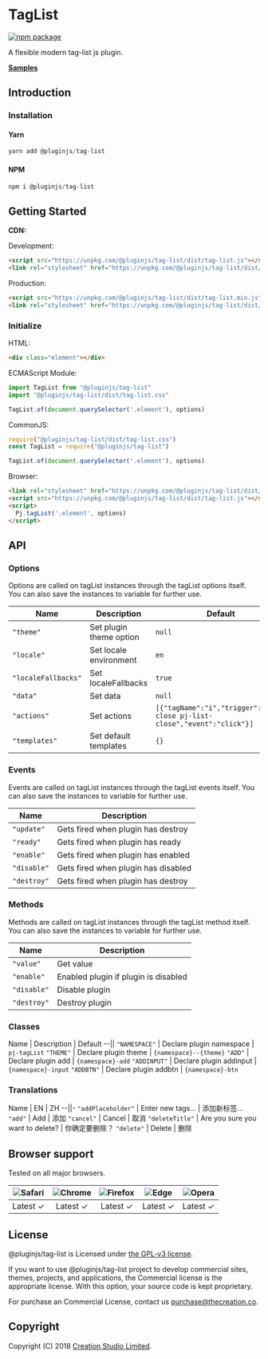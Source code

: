 # TagList

[![npm package](https://img.shields.io/npm/v/@pluginjs/tag-list.svg)](https://www.npmjs.com/package/@pluginjs/tag-list)

A flexible modern tag-list js plugin.

**[Samples](https://codesandbox.io/s/github/pluginjs/plugin.js/tree/master/modules/tagList/samples)**

## Introduction

### Installation

#### Yarn

```javascript
yarn add @pluginjs/tag-list
```

#### NPM

```javascript
npm i @pluginjs/tag-list
```

## Getting Started

**CDN:**

Development:

```html
<script src="https://unpkg.com/@pluginjs/tag-list/dist/tag-list.js"></script>
<link rel="stylesheet" href="https://unpkg.com/@pluginjs/tag-list/dist/tag-list.css">
```

Production:

```html
<script src="https://unpkg.com/@pluginjs/tag-list/dist/tag-list.min.js"></script>
<link rel="stylesheet" href="https://unpkg.com/@pluginjs/tag-list/dist/tag-list.min.css">
```

### Initialize

HTML:

```html
<div class="element"></div>
```

ECMAScript Module:

```javascript
import TagList from "@pluginjs/tag-list"
import "@pluginjs/tag-list/dist/tag-list.css"

TagList.of(document.querySelector('.element'), options)
```

CommonJS:

```javascript
require("@pluginjs/tag-list/dist/tag-list.css")
const TagList = require("@pluginjs/tag-list")

TagList.of(document.querySelector('.element'), options)
```

Browser:

```html
<link rel="stylesheet" href="https://unpkg.com/@pluginjs/tag-list/dist/tag-list.css">
<script src="https://unpkg.com/@pluginjs/tag-list/dist/tag-list.js"></script>
<script>
  Pj.tagList('.element', options)
</script>
```

## API

### Options

Options are called on tagList instances through the tagList options itself.
You can also save the instances to variable for further use.

Name | Description | Default
--|--|--
`"theme"` | Set plugin theme option | `null`
`"locale"` | Set locale environment | `en`
`"localeFallbacks"` | Set localeFallbacks | `true`
`"data"` | Set data | `null`
`"actions"` | Set actions | `[{"tagName":"i","trigger":"icon-close pj-list-close","event":"click"}]`
`"templates"` | Set default templates | `{}`

### Events

Events are called on tagList instances through the tagList events itself.
You can also save the instances to variable for further use.

Name | Description
--|--
`"update"` | Gets fired when plugin has destroy
`"ready"` | Gets fired when plugin has ready
`"enable"` | Gets fired when plugin has enabled
`"disable"` | Gets fired when plugin has disabled
`"destroy"` | Gets fired when plugin has destroy

### Methods

Methods are called on tagList instances through the tagList method itself.
You can also save the instances to variable for further use.

Name | Description
--|--
`"value"` | Get value
`"enable"` | Enabled plugin if plugin is disabled
`"disable"` | Disable plugin
`"destroy"` | Destroy plugin

### Classes

Name | Description | Default
--||
`"NAMESPACE"` | Declare plugin namespace | `pj-tagList`
`"THEME"` | Declare plugin theme | `{namespace}--{theme}`
`"ADD"` | Declare plugin add | `{namespace}-add`
`"ADDINPUT"` | Declare plugin addinput | `{namespace}-input`
`"ADDBTN"` | Declare plugin addbtn | `{namespace}-btn`

### Translations

Name | EN | ZH
--||-
`"addPlaceholder"` | Enter new tags... | 添加新标签...
`"add"` | Add | 添加
`"cancel"` | Cancel | 取消
`"deleteTitle"` | Are you sure you want to delete? | 你确定要删除？
`"delete"` | Delete | 删除

## Browser support

Tested on all major browsers.

| <img src="https://raw.githubusercontent.com/alrra/browser-logos/master/src/safari/safari_32x32.png" alt="Safari"> | <img src="https://raw.githubusercontent.com/alrra/browser-logos/master/src/chrome/chrome_32x32.png" alt="Chrome"> | <img src="https://raw.githubusercontent.com/alrra/browser-logos/master/src/firefox/firefox_32x32.png" alt="Firefox"> | <img src="https://raw.githubusercontent.com/alrra/browser-logos/master/src/edge/edge_32x32.png" alt="Edge"> | <img src="https://raw.githubusercontent.com/alrra/browser-logos/master/src/opera/opera_32x32.png" alt="Opera"> |
|:--:|:--:|:--:|:--:|:--:|
| Latest ✓ | Latest ✓ | Latest ✓ | Latest ✓ | Latest ✓ |

## License

@pluginjs/tag-list is Licensed under [the GPL-v3 license](LICENSE).

If you want to use @pluginjs/tag-list project to develop commercial sites, themes, projects, and applications, the Commercial license is the appropriate license. With this option, your source code is kept proprietary.

For purchase an Commercial License, contact us purchase@thecreation.co.

## Copyright

Copyright (C) 2018 [Creation Studio Limited](creationstudio.com).